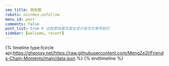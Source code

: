 ```yaml
---
seo_title: 朋友圈
robots: noindex,nofollow
menu_id: post
comments: false
post_list: true # 这就意味着页面会显示首页文章导航栏
sidebar: [welcome, recent]
---
```

{% timeline type:fcircle api:https://ghproxy.net/https://raw.githubusercontent.com/MengZe2l/Friends-Chain-Moments/main/data.json %}
{% endtimeline %}